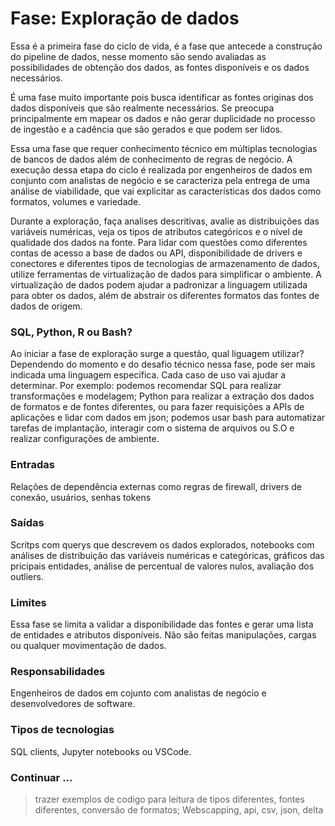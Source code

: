 # Fase: Exploração de dados
Essa é a primeira fase do ciclo de vida, é a fase que antecede a construção do pipeline de dados, nesse momento são sendo avaliadas as possibilidades de obtenção dos dados, as fontes disponíveis e os dados necessários.

É uma fase muito importante pois busca identificar as fontes originas dos dados disponíveis que são realmente necessários. Se preocupa principalmente em mapear os dados e não gerar duplicidade no processo de ingestão e a cadência que são gerados e que podem ser lidos.
 
Essa uma fase que requer conhecimento técnico em múltiplas tecnologias de bancos de dados além de conhecimento de regras de negócio. A execução dessa etapa do ciclo é realizada por engenheiros de dados em conjunto com analistas de negócio e se caracteriza pela entrega de uma análise de viabilidade, que vai explicitar as características dos dados como formatos, volumes e variedade.

Durante a exploração, faça analises descritivas, avalie as distribuições das variáveis numéricas, veja os tipos de atributos categóricos e o nível de qualidade dos dados na fonte. Para lidar com questões como diferentes contas de acesso a base de dados ou API, disponibilidade de drivers e conectores e diferentes tipos de tecnologias de armazenamento de dados, utilize ferramentas de virtualização de dados para simplificar o ambiente. A virtualização de dados podem ajudar a padronizar a linguagem utilizada para obter os dados, além de abstrair os diferentes formatos das fontes de dados de origem.


### SQL, Python, R ou Bash?
Ao iniciar a fase de exploração surge a questão, qual liguagem utilizar? Dependendo do momento e do desafio técnico nessa fase, pode ser mais indicada uma linguagem específica. Cada caso de uso vai ajudar a determinar. Por exemplo: podemos recomendar SQL para realizar transformações e modelagem; Python  para realizar a extração dos dados de formatos e de fontes diferentes, ou para fazer requisições a APIs de aplicações e lidar com dados em json; podemos usar bash para automatizar tarefas de implantação, interagir com o sistema de arquivos ou S.O e realizar configurações de ambiente.


### Entradas
Relações de dependência externas como regras de firewall, drivers de conexão, usuários, senhas tokens

### Saídas
Scritps com querys que descrevem os dados explorados, notebooks com análises de distribuição das variáveis numéricas e categóricas, gráficos das pricipais entidades, análise de percentual de valores nulos, avaliação dos outliers.

### Limites
 Essa fase se limita a validar a disponibilidade das fontes e gerar uma lista de entidades e atributos disponíveis. Não são feitas manipulações, cargas ou qualquer movimentação de dados.
 
### Responsabilidades
 Engenheiros de dados em cojunto com analistas de negócio e desenvolvedores de software.
  
### Tipos de tecnologias
SQL clients, Jupyter notebooks ou VSCode.


### Continuar ...

> trazer exemplos de codigo para leitura de tipos diferentes, fontes diferentes, conversão de formatos; Webscapping, api, csv, json, delta

